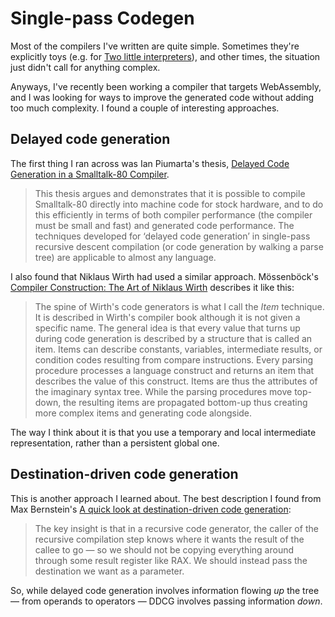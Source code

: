 # Single-pass Codegen

Most of the compilers I've written are quite simple. Sometimes they're explicitly toys (e.g. for [Two little interpreters](https://dubroy.com/blog/two-little-interpreters/)), and other times, the situation just didn't call for anything complex.

Anyways, I've recently been working a compiler that targets WebAssembly, and I was looking for ways to improve the generated code without adding too much complexity. I found a couple of interesting approaches.

## Delayed code generation

The first thing I ran across was Ian Piumarta's thesis, [Delayed Code Generation in a
Smalltalk-80 Compiler](https://citeseerx.ist.psu.edu/document?repid=rep1&type=pdf&doi=7e11d58c3e0797f5f899fa207557cd82138bfc29).

> This thesis argues and demonstrates that it is possible to compile Smalltalk-80 directly into machine code for stock hardware, and to do this efficiently in terms of both compiler performance (the compiler must be small and fast) and generated code performance. The techniques developed for ‘delayed code generation’ in single-pass recursive descent compilation (or code generation by walking a parse tree) are applicable to almost any language.

I also found that Niklaus Wirth had used a similar approach. Mössenböck's [Compiler Construction: The Art of Niklaus Wirth](http://pascal.hansotten.com/uploads/books/art3.pdf) describes it like this:

> The spine of Wirth's code generators is what I call the _Item_ technique. It is described in Wirth's compiler book although it is not given a specific name. The general idea is that every value that turns up during code generation is described by a structure that is called an item. Items can describe constants, variables, intermediate results, or condition codes resulting from compare instructions. Every parsing procedure processes a language construct and returns an item that describes the value of this construct. Items are thus the attributes of the imaginary syntax tree. While the parsing procedures move top-down, the resulting items are propagated bottom-up thus creating more complex items and generating code alongside.

The way I think about it is that you use a temporary and local intermediate representation, rather than a persistent global one.

## Destination-driven code generation

This is another approach I learned about. The best description I found from Max Bernstein's [A quick look at destination-driven code generation](https://bernsteinbear.com/blog/ddcg/):

> The key insight is that in a recursive code generator, the caller of the recursive compilation step knows where it wants the result of the callee to go — so we should not be copying everything around through some result register like RAX. We should instead pass the destination we want as a parameter.

So, while delayed code generation involves information flowing _up_ the tree — from operands to operators — DDCG involves passing information _down_.
